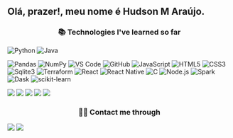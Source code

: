 ## Olá, prazer!, meu nome é Hudson M Araújo.

<h3 align="center">📚 Technologies I've learned so far</h3> 
<!-- <div align="center">
  <a href="https://github.com/HudsonArauj">
  <img height="180em" src="https://github-readme-stats.vercel.app/api?username=HudsonArauj&show_icons=true&theme=dark&include_all_commits=true&count_private=true"/>
  <img height="180em" src="https://github-readme-stats.vercel.app/api/top-langs/?username=HudsonArauj&layout=compact&langs_count=7&theme=dracula"/> -->
    
    
</div align="center">
<!--   <div style="display: inline_block"><br>
  <img align="center" alt="Hudson-Js" height="30" width="40" src="https://raw.githubusercontent.com/devicons/devicon/master/icons/javascript/javascript-plain.svg">
  <img align="center" alt="Hudson-HTML" height="30" width="40" src="https://raw.githubusercontent.com/devicons/devicon/master/icons/html5/html5-original.svg">
  <img align="center" alt="Hudson-CSS" height="30" width="40" src="https://raw.githubusercontent.com/devicons/devicon/master/icons/css3/css3-original.svg">
  <img align="center" alt="Hudson-Python" height="30" width="40" src="https://raw.githubusercontent.com/devicons/devicon/master/icons/python/python-original.svg"> -->

<!--   <img align="right" alt="Hudson-pic" height="150" style="border-radius:50px;" src="https://pbs.twimg.com/media/FI1YqmfXwAUwNZK?format=jpg&name=medium"> -->
  ![Python](https://img.shields.io/badge/python%20-%2314354C.svg?&style=for-the-badge&logo=python&logoColor=white)
![Java](https://img.shields.io/badge/Java-ED8B00?style=for-the-badge&logo=java&logoColor=white) 
<!-- ![Node.js](https://img.shields.io/badge/Node.js-43853D?style=for-the-badge&logo=node.js&logoColor=white) -->
![Pandas](https://img.shields.io/badge/Pandas-2C2D72?style=for-the-badge&logo=pandas&logoColor=white)
![NumPy](https://img.shields.io/badge/numpy%20-%23013243.svg?&style=for-the-badge&logo=numpy&logoColor=white)
![VS Code](https://img.shields.io/badge/-VS%20Code-007ACC?style=for-the-badge&logo=visual-studio-code&logoColor=ffffff)
![GitHub](https://img.shields.io/badge/github%20-%23121011.svg?&style=for-the-badge&logo=github&logoColor=white)
![JavaScript](https://img.shields.io/badge/JavaScript-F7DF1E?style=for-the-badge&logo=javascript&logoColor=black)
![HTML5](https://img.shields.io/badge/html5%20-%23E34F26.svg?&style=for-the-badge&logo=html5&logoColor=white)
![CSS3](https://img.shields.io/badge/css3%20-%231572B6.svg?&style=for-the-badge&logo=css3&logoColor=white)
![Sqlite3](https://img.shields.io/badge/SQLite-07405E?style=for-the-badge&logo=sqlite&logoColor=white)
![Terraform](https://img.shields.io/badge/Terraform-623CE4?style=for-the-badge&logo=terraform&logoColor=white)
![React](https://img.shields.io/badge/React-61DAFB?style=for-the-badge&logo=react&logoColor=white)
![React Native](https://img.shields.io/badge/React_Native-61DAFB?style=for-the-badge&logo=react&logoColor=white)
![C](https://img.shields.io/badge/C-00599C?style=for-the-badge&logo=c&logoColor=white)
![Node.js](https://img.shields.io/badge/Node.js-43853D?style=for-the-badge&logo=node.js&logoColor=white)
![Spark](https://img.shields.io/badge/Apache_Spark-E25A1C?style=for-the-badge&logo=apache-spark&logoColor=white)
![Dask](https://img.shields.io/badge/Dask-474271?style=for-the-badge&logo=dask&logoColor=white)
![scikit-learn](https://img.shields.io/badge/scikit--learn-F7931E?style=for-the-badge&logo=scikit-learn&logoColor=white)


</div>

![](http://github-profile-summary-cards.vercel.app/api/cards/profile-details?username=HudsonArauj&theme=yeblu)
![](http://github-profile-summary-cards.vercel.app/api/cards/repos-per-language?username=HudsonArauj&theme=yeblu)
![](http://github-profile-summary-cards.vercel.app/api/cards/most-commit-language?username=HudsonArauj&theme=yeblu)
![](http://github-profile-summary-cards.vercel.app/api/cards/stats?username=HudsonArauj&theme=yeblu)
![](http://github-profile-summary-cards.vercel.app/api/cards/productive-time?username=HudsonArauj&theme=yeblu&utcOffset=8)
  <h3 align="center">🤝🏻 Contact me through</h3> 

  <a href = "mailto:hudsonmonteiro2011@gmail.com"><img src="https://img.shields.io/badge/-Gmail-%23333?style=for-the-badge&logo=gmail&logoColor=white" target="_blank"></a>
  <a href="https://www.linkedin.com/in/hudson-m-ara%C3%BAjo/" target="_blank"><img src="https://img.shields.io/badge/-LinkedIn-%230077B5?style=for-the-badge&logo=linkedin&logoColor=white" target="_blank"></a> 
 
</div>
